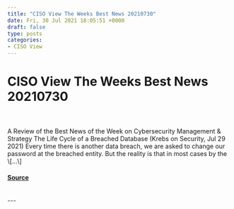 ```yaml
---
title: "CISO View The Weeks Best News 20210730"
date: Fri, 30 Jul 2021 18:05:51 +0000
draft: false
type: posts
categories: 
- CISO View
---
```

# CISO View The Weeks Best News 20210730

<br/>

<br/>
A Review of the Best News of the Week on Cybersecurity Management & Strategy The Life Cycle of a Breached Database (Krebs on Security, Jul 29 2021) Every time there is another data breach, we are asked to change our password at the breached entity. But the reality is that in most cases by the \[…\]

#### [Source](https://mosaicsecurity.com/2021/07/30/ciso-view-the-weeks-best-news-2021-07-30/)

<br/>
---
